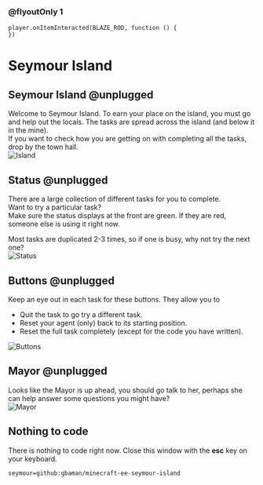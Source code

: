 ### @flyoutOnly 1

```template
player.onItemInteracted(BLAZE_ROD, function () {
})

```

# Seymour Island

## Seymour Island @unplugged

Welcome to Seymour Island. To earn your place on the island, you must go and help 
out the locals. The tasks are spread across the island (and below it in the mine).  
If you want to check how you are getting on with completing all the tasks, drop
by the town hall.   
![Island](https://github.com/gbaman/minecraft-ee-seymour-island/raw/master/media/island.jpg)

## Status @unplugged

There are a large collection of different tasks for you to complete.     
Want to try a particular task?    
Make sure the status displays at the front are green. If they are
red, someone else is using it right now.   
   
Most tasks are duplicated 2-3 times, so if one is busy, why not try the next one?   
![Status](https://github.com/gbaman/minecraft-ee-seymour-island/raw/master/media/status.jpg)

## Buttons @unplugged

Keep an eye out in each task for these buttons. They allow you to 
- Quit the task to go try a different task.
- Reset your agent (only) back to its starting position.
- Reset the full task completely (except for the code you have written).

![Buttons](https://github.com/gbaman/minecraft-ee-seymour-island/raw/master/media/buttons.jpg)

## Mayor @unplugged

Looks like the Mayor is up ahead, you should go talk to her, perhaps she can help answer some questions you might have?   
![Mayor](https://github.com/gbaman/minecraft-ee-seymour-island/raw/master/media/mayor.jpg)

## Nothing to code

There is nothing to code right now. Close this window with the **esc** key on your keyboard.


```package
seymour=github:gbaman/minecraft-ee-seymour-island
```
